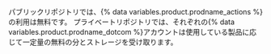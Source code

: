 パブリックリポジトリでは、{% data variables.product.prodname_actions %}の利用は無料です。 プライベートリポジトリでは、それぞれの{% data variables.product.prodname_dotcom %}アカウントは使用している製品に応じて一定量の無料の分とストレージを受け取ります。

